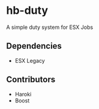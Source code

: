 
# hb-duty

A simple duty system for ESX Jobs

## Dependencies
- ESX Legacy

## Contributors
- Haroki
- Boost



